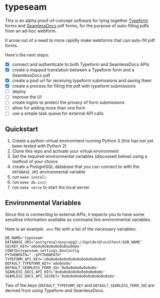 # typeseam

This is an alpha proof-of-concept software for tying together [Typeform](http://www.typeform.com/) forms and
[SeamlessDocs](http://www.seamlessdocs.com/) pdf forms, for the purpose of auto-filling pdfs from an ad-hoc webform.

It arose out of a need to more rapidly make webforms that can auto-fill pdf forms.

Here's the next steps:

- [x] connect and authenticate to both Typeform and SeamlessDocs APIs
- [x] create a mapped translation between a Typeform form and a SeamlessDocs pdf
- [x] create a post url for receiving typeform submissions and saving them
- [x] create a process for filling the pdf with typeform submissions
- [ ] deploy
- [ ] improve the UI
- [ ] create logins to protect the privacy of form submissions
- [ ] allow for adding more than one form
- [ ] use a simple task queue for external API calls

## Quickstart

1. Create a python virtual environment running Python 3 (this has not yet been tested with Python 2)
2. Clone this repo and activate your virtual environment
3. Set the required environmental variables (discussed below) using a method of your choice
4. create a PostgreSQL database that you can connect to with the `DATABASE_URI` environmental variable
5. run `make install`
6. run `make db.init`
7. run `make serve` to start the local server

## Environmental Variables

Since this is connecting to external APIs, it expects you to have some sensitive information available as command line environmental variables.

Here is an example `.env` file with a list of the necessary variables:

```
DB_NAME='typeseam'
DATABASE_URI="postgresql+psycopg2://bgolder@localhost/$DB_NAME"
SECRET_KEY='o0o0o0o0o0o0o0o0oo0o0o'
CONFIG=typeseam.settings.DevConfig
PYTHONPATH=".:$PYTHONPATH"
TYPEFORM_API_KEY='o0o0o0o0o0o0o0o0o0o0o0o0o0o0'
DEFAULT_TYPEFORM_KEY='o0o0oo0o'
DEFAULT_SEAMLESS_FORM_ID='0o0o0o0o0o0o0o0o'
SEAMLESS_DOCS_API_KEY='0o0o0o0o0o0o0o0o0o0o0o'
SEAMLESS_DOCS_API_SECRET='0o0o0o0o0o0o0o0o0o0o0o0o'
```

Two of the keys (`DEFAULT_TYPEFORM_KEY` and `DEFAULT_SEAMLESS_FORM_ID`)
 are derived from using Typeform and SeamlessDocs.

